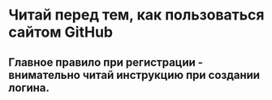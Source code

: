# Читай перед тем, как пользоваться сайтом GitHub

## Главное правило при регистрации - внимательно читай инструкцию при создании логина.
